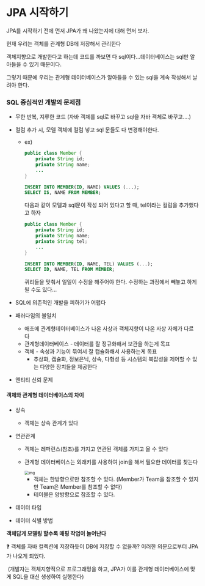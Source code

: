 # JPA 시작하기

JPA를 시작하기 전에 먼저 JPA가 왜 나왔는지에 대해 먼저 보자.

현재 우리는 객체를 관계형 DB에 저장해서 관리한다

객체지향으로 개발한다고 하는데 코드를 까보면 다 sql이다...데이터베이스는 sql만 알아들을 수 있기 때문이다. 

그렇기 때문에 우리는 관계형 데이터베이스가 알아들을 수 있는 sql을 계속 작성해서 날려야 한다.



### SQL 중심적인 개발의 문제점

- 무한 반복, 지루한 코드 (자바 객체를 sql로 바꾸고 sql을 자바 객체로 바꾸고....)

- 컬럼 추가 시, 모델 객체에 컬럼 넣고 sql 문들도 다 변경해야한다.

  - ex)

    ```java
    public class Member {
        private String id;
        private String name;
        ...
    }
    ```

    ```sql
    INSERT INTO MEMBER(ID, NAME) VALUES (...);
    SELECT IS, NAME FROM MEMBER;
    ```

    다음과 같이 모델과 sql문이 작성 되어 있다고 할 때, tel이라는 컬럼을 추가했다고 하자

    ```java
    public class Member {
        private String id;
        private String name;
        private String tel;
        ...
    }
    ```

    ```sql
    INSERT INTO MEMBER(ID, NAME, TEL) VALUES (...);
    SELECT ID, NAME, TEL FROM MEMBER;
    ```

    쿼리들을 맞춰서 일일이 수정을 해주어야 한다. 수정하는 과정에서 빼놓고 하게 될 수도 있다...

- SQL에 의존적인 개발을 피하기가 어렵다
- 패러다임의 불일치
  - 애초에 관계형데이터베이스가 나온 사상과 객체지향이 나온 사상 자체가 다르다
  - 관계형데이터베이스 - 데이터를 잘 정규화해서 보관을 하는게 목표
  - 객체 - 속성과 기능이 묶여서 잘 캡슐화해서 사용하는게 목표
    - 추상화, 캡슐화, 정보은닉, 상속, 다형성 등 시스템의 복잡성을 제어할 수 있는 다양한 장치들을 제공한다
- 엔티티 신뢰 문제



#### 객체와 관계형 데이터베이스의 차이

- 상속

  - 객체는 상속 관계가 있다

- 연관관계

  - 객체는 레퍼런스(참조)를 가지고 연관된 객체를 가지고 올 수 있다

  - 관계형 데이터베이스는 외래키를 사용하여 join을 해서 필요한 데이터를 찾는다

    <img src="https://lh5.googleusercontent.com/6kvEdO8V8Aaa6CjoLnofFIvvXXLX8g9_genUn4E6xrU_rS9YnC9vS8psMR364IKXWDP-gQRB7EszrsgTBeIlTGHEOyT7IyjXjL-b956cieEgp8RSX4eLXyB7ML5D2mU3PJ0yZtSe" alt="img" style="zoom:67%;" />

    - 객체는 한방향으로만 참조할 수 있다. (Member가 Team을 참조할 수 있지만 Team은 Member를 참조할 수 없다)
    - 테이블은 양방향으로 참조할 수 있다. 

- 데이터 타입

- 데이터 식별 방법





**객체답게 모델링 할수록 매핑 작업이 늘어난다**

:question: 객체를 자바 컬렉션에 저장하듯이 DB에 저장할 수 없을까? 이러한 의문으로부터 JPA가 나오게 되었다.

​    (개발자는 객체지향적으로 프로그래밍을 하고, JPA가 이를 관계형 데이터베이스에 맞게 SQL을 대신 생성하여 실행한다)